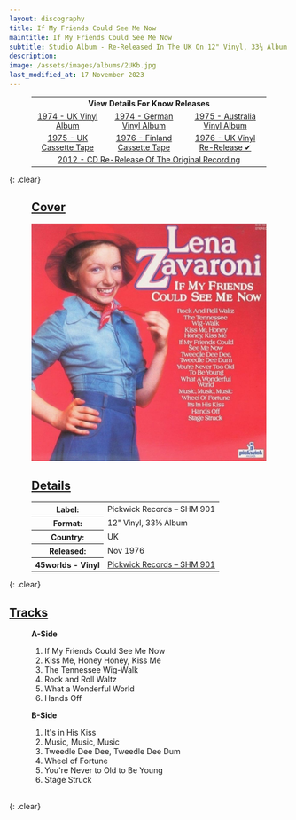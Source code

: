 ```yaml
---
layout: discography
title: If My Friends Could See Me Now
maintitle: If My Friends Could See Me Now
subtitle: Studio Album - Re-Released In The UK On 12" Vinyl, 33⅓ Album
description: 
image: /assets/images/albums/2UKb.jpg
last_modified_at: 17 November 2023
---
```


<figure class="fig3">
<table style="text-align:center;">
<tr><th colspan="4">View Details For Know Releases</th></tr>
<tr><td><a href="/discography/studio-albums/1974-if-my-friends-could-see-me-now-uk">1974 - UK Vinyl Album</a></td><td><a href="/discography/studio-albums/1974-if-my-friends-could-see-me-now-germany">1974 - German Vinyl Album</a></td><td><a href="/discography/studio-albums/1975-if-my-friends-could-see-me-now-australia">1975 - Australia Vinyl Album</a></td></tr>
<tr><td><a href="/discography/studio-albums/1975-if-my-friends-could-see-me-now-uk">1975 - UK Cassette Tape</a></td><td><a href="/discography/studio-albums/1976-if-my-friends-could-see-me-now-finland">1976 - Finland Cassette Tape</a></td><td><a href="/discography/studio-albums/1976-11-if-my-friends-could-see-me-now-uk">1976 - UK Vinyl Re-Release &#x2714;</a></td></tr>
<tr><td colspan="3"><a href="/discography/studio-albums/2012-11-19-if-my-friends-could-see-me-now-uk">2012 - CD Re-Release Of The Original Recording</a></td></tr>
</table>
</figure>

{: .clear}

<figure class="fig1">
<h2 id="cover"><a href="#cover">Cover</a></h2>
<a href="https://youtu.be/qE-eqqugY_o"><img src="/assets/images/albums/2UKb.jpg" alt="Red Front Cover for the album If My Friends Could See Me Now Pickwick Records – SHM 901 (1976)" class="full-width cursor" /></a>
</figure>

<figure class="fig2">
<h2 id="details"><a href="#details">Details</a></h2>
<table>
<tr><th>Label:</th><td>Pickwick Records – SHM 901</td></tr>
<tr><th>Format:</th><td>12" Vinyl, 33⅓ Album</td></tr>
<tr><th>Country:</th><td>UK</td></tr>
<tr><th>Released:</th><td>Nov 1976</td></tr>
<tr><th>45worlds - Vinyl</th><td><a href="https://www.45worlds.com/vinyl/album/shm901">Pickwick Records – SHM 901</a></td></tr>
</table>
</figure>

{: .clear}

<h2 id="tracks"><a href="#tracks">Tracks</a></h2>

<figure class="fig1">
<figcaption>
<strong>A-Side</strong>
</figcaption>
<ol>
<li>If My Friends Could See Me Now</li>
<li>Kiss Me, Honey Honey, Kiss Me</li>
<li>The Tennessee Wig-Walk</li>
<li>Rock and Roll Waltz</li>
<li>What a Wonderful World</li>
<li>Hands Off</li>
</ol>
</figure>

<figure class="fig2">
<figcaption>
<strong>B-Side</strong>
</figcaption>
<ol>
<li>It's in His Kiss</li>
<li>Music, Music, Music</li>
<li>Tweedle Dee Dee, Tweedle Dee Dum</li>
<li>Wheel of Fortune</li>
<li>You're Never to Old to Be Young</li>
<li>Stage Struck</li>
</ol>
</figure>

<br />{: .clear}

<style>
.cursor {cursor: url(/assets/js/play-128x128-youtube.png),auto;}
</style>

